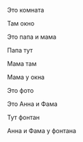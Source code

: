 Это комната

Там окно

Это папа и мама

Папа тут

Мама там

Мама у окна

Это фото

Это Анна и Фама

Тут фонтан

Анна и Фама у фонтана


